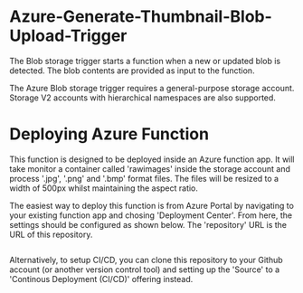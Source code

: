 # Azure-Generate-Thumbnail-Blob-Upload-Trigger

The Blob storage trigger starts a function when a new or updated blob is detected. The blob contents are provided as input to the function.

The Azure Blob storage trigger requires a general-purpose storage account. Storage V2 accounts with hierarchical namespaces are also supported.

# Deploying Azure Function

This function is designed to be deployed inside an Azure function app. It will take monitor a container called 'rawimages' inside the storage account and process '.jpg', '.png' and '.bmp' format files. The files will be resized to a width of 500px whilst maintaining the aspect ratio.

The easiest way to deploy this function is from Azure Portal by navigating to your existing function app and chosing 'Deployment Center'. From here, the settings should be configured as shown below. The 'repository' URL is the URL of this repository.

![]()

Alternatively, to setup CI/CD, you can clone this repository to your Github account (or another version control tool) and setting up the 'Source' to a 'Continous Deployment (CI/CD)' offering instead. 